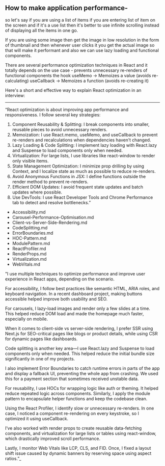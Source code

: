 How to make application performance-
--------------------------------------

so let's say if you are using a list of items if you are entering list of item on the screen
and if it's a use list then it's better to use infinite scrolling instead of displaying all the items in one go.

If you are using some image then get the image in low resolution in the form of thumbnail and then whenever user clicks it you get the actual image so that will make it performant and also we can use
lazy loading and functional components.

There are several performance optimization techniques in React and it totally depends on the use case -
prevents unnecessary re-renders of functional components the hook
useMemo → Memoizes a value (avoids re-calculating)
useCallback → Memoizes a function (avoids re-creating it)



Here's a short and effective way to explain React optimization in an interview:


---

“React optimization is about improving app performance and responsiveness. I follow several key strategies:

1. Component Reusability & Splitting: I break components into smaller, reusable pieces to avoid unnecessary renders.
2. Memoization: I use React.memo, useMemo, and useCallback to prevent re-renders and recalculations when dependencies haven't changed.
3. Lazy Loading & Code Splitting: I implement lazy loading with React.lazy and Suspense to load components only when needed.
4. Virtualization: For large lists, I use libraries like react-window to render only visible items.
5. State Management Optimization: I minimize prop drilling by using Context, and I localize state as much as possible to reduce re-renders.
6. Avoid Anonymous Functions in JSX: I define functions outside the render method to prevent re-renders.
7. Efficient DOM Updates: I avoid frequent state updates and batch updates where possible.
8. Use DevTools: I use React Developer Tools and Chrome Performance tab to detect and resolve bottlenecks.”



* Accessibility.md
* Carousel-Performance-Optimisation.md
* Client-vs-Server-Side-Rendering.md
* CodeSplitting.md
* ErrorBoundaries.md
* HOC-Pattern.md
* ModulePattern.md
* ReactProfiler.md
* RenderProps.md
* Virtualization.md
* WebVitals.md


"I use multiple techniques to optimize performance and improve user experience in React apps, depending on the scenario.

For accessibility, I follow best practices like semantic HTML, ARIA roles, and keyboard navigation. In a recent dashboard project, making buttons accessible helped improve both usability and SEO.

For carousels, I lazy-load images and render only a few slides at a time. This helped reduce DOM load and made the homepage much faster, especially on mobile.

When it comes to client-side vs server-side rendering, I prefer SSR using Next.js for SEO-critical pages like blogs or product details, while using CSR for dynamic pages like dashboards.

Code splitting is another key area—I use React.lazy and Suspense to load components only when needed. This helped reduce the initial bundle size significantly in one of my projects.

I also implement Error Boundaries to catch runtime errors in parts of the app and display a fallback UI, preventing the whole app from crashing. We used this for a payment section that sometimes received unstable data.

For reusability, I use HOCs for wrapping logic like auth or theming. It helped reduce repeated logic across components. Similarly, I apply the module pattern to encapsulate helper functions and keep the codebase clean.

Using the React Profiler, I identify slow or unnecessary re-renders. In one case, I noticed a component re-rendering on every keystroke, so I optimized it using useCallback.

I’ve also worked with render props to create reusable data-fetching components, and virtualization for large lists or tables using react-window, which drastically improved scroll performance.

Lastly, I monitor Web Vitals like LCP, CLS, and FID. Once, I fixed a layout shift issue caused by dynamic banners by reserving space using aspect ratios.”_

